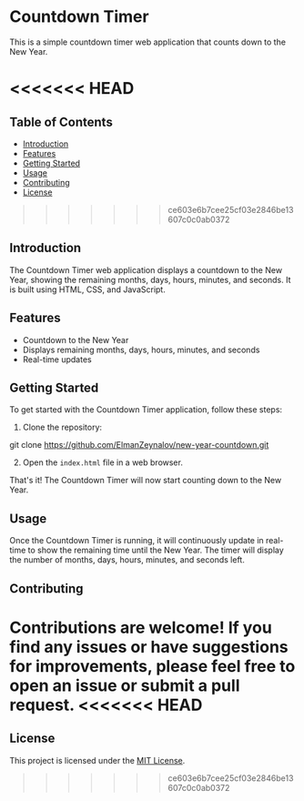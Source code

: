 # Countdown Timer

This is a simple countdown timer web application that counts down to the New Year.

<<<<<<< HEAD
=======
## Table of Contents

- [Introduction](#introduction)
- [Features](#features)
- [Getting Started](#getting-started)
- [Usage](#usage)
- [Contributing](#contributing)
- [License](#license)

>>>>>>> ce603e6b7cee25cf03e2846be13607c0c0ab0372
## Introduction

The Countdown Timer web application displays a countdown to the New Year, showing the remaining months, days, hours, minutes, and seconds. It is built using HTML, CSS, and JavaScript.

## Features

- Countdown to the New Year
- Displays remaining months, days, hours, minutes, and seconds
- Real-time updates

## Getting Started

To get started with the Countdown Timer application, follow these steps:

1. Clone the repository:

git clone https://github.com/ElmanZeynalov/new-year-countdown.git


2. Open the `index.html` file in a web browser.

That's it! The Countdown Timer will now start counting down to the New Year.

## Usage

Once the Countdown Timer is running, it will continuously update in real-time to show the remaining time until the New Year. The timer will display the number of months, days, hours, minutes, and seconds left.

## Contributing

Contributions are welcome! If you find any issues or have suggestions for improvements, please feel free to open an issue or submit a pull request.
<<<<<<< HEAD
=======

## License

This project is licensed under the [MIT License](LICENSE).
>>>>>>> ce603e6b7cee25cf03e2846be13607c0c0ab0372
